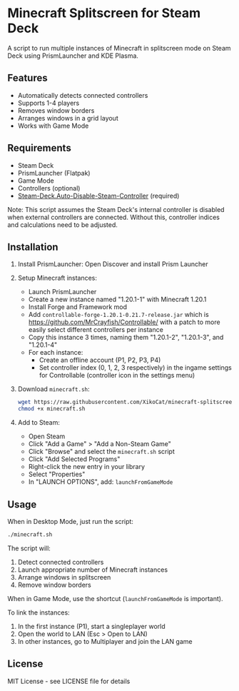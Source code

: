 # Minecraft Splitscreen for Steam Deck

A script to run multiple instances of Minecraft in splitscreen mode on Steam Deck using PrismLauncher and KDE Plasma.

## Features

- Automatically detects connected controllers
- Supports 1-4 players
- Removes window borders
- Arranges windows in a grid layout
- Works with Game Mode

## Requirements

- Steam Deck
- PrismLauncher (Flatpak)
- Game Mode
- Controllers (optional)
- [Steam-Deck.Auto-Disable-Steam-Controller](https://github.com/scawp/Steam-Deck.Auto-Disable-Steam-Controller) (required)

Note: This script assumes the Steam Deck's internal controller is disabled when external controllers are connected. Without this, controller indices and calculations need to be adjusted.

## Installation

1. Install PrismLauncher:
   Open Discover and install Prism Launcher

2. Setup Minecraft instances:
   - Launch PrismLauncher
   - Create a new instance named "1.20.1-1" with Minecraft 1.20.1
   - Install Forge and Framework mod
   - Add `controllable-forge-1.20.1-0.21.7-release.jar` which is https://github.com/MrCrayfish/Controllable/ with a patch to more easily select different controllers per instance
   - Copy this instance 3 times, naming them "1.20.1-2", "1.20.1-3", and "1.20.1-4"
   - For each instance:
     - Create an offline account (P1, P2, P3, P4)
     - Set controller index (0, 1, 2, 3 respectively) in the ingame settings for Controllable (controller icon in the settings menu)

3. Download `minecraft.sh`:
   ```bash
   wget https://raw.githubusercontent.com/XikoCat/minecraft-splitscreen-prism/refs/heads/main/minecraft.sh
   chmod +x minecraft.sh
   ```

4. Add to Steam:
   - Open Steam
   - Click "Add a Game" > "Add a Non-Steam Game"
   - Click "Browse" and select the `minecraft.sh` script
   - Click "Add Selected Programs"
   - Right-click the new entry in your library
   - Select "Properties"
   - In "LAUNCH OPTIONS", add: `launchFromGameMode`

## Usage

When in Desktop Mode, just run the script:
```bash
./minecraft.sh
```

The script will:
1. Detect connected controllers
2. Launch appropriate number of Minecraft instances
3. Arrange windows in splitscreen
4. Remove window borders

When in Game Mode, use the shortcut (`launchFromGameMode` is important).

To link the instances:
1. In the first instance (P1), start a singleplayer world
2. Open the world to LAN (Esc > Open to LAN)
3. In other instances, go to Multiplayer and join the LAN game

## License

MIT License - see LICENSE file for details 